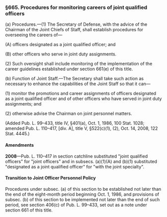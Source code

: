 ### §665. Procedures for monitoring careers of joint qualified officers ###

(a) Procedures.—(1) The Secretary of Defense, with the advice of the Chairman of the Joint Chiefs of Staff, shall establish procedures for overseeing the careers of—

(A) officers designated as a joint qualified officer; and

(B) other officers who serve in joint duty assignments.

(2) Such oversight shall include monitoring of the implementation of the career guidelines established under section 661(e) of this title.

(b) Function of Joint Staff.—The Secretary shall take such action as necessary to enhance the capabilities of the Joint Staff so that it can—

(1) monitor the promotions and career assignments of officers designated as a joint qualified officer and of other officers who have served in joint duty assignments; and

(2) otherwise advise the Chairman on joint personnel matters.

(Added Pub. L. 99–433, title IV, §401(a), Oct. 1, 1986, 100 Stat. 1028; amended Pub. L. 110–417, [div. A], title V, §522(c)(1), (2), Oct. 14, 2008, 122 Stat. 4445.)

#### Amendments ####

**2008**—Pub. L. 110–417 in section catchline substituted "joint qualified officers" for "joint officers" and in subsecs. (a)(1)(A) and (b)(1) substituted "designated as a joint qualified officer" for "with the joint specialty".

#### Transition to Joint Officer Personnel Policy ####

Procedures under subsec. (a) of this section to be established not later than the end of the eight-month period beginning Oct. 1, 1986, and provisions of subsec. (b) of this section to be implemented not later than the end of such period, see section 406(c) of Pub. L. 99–433, set out as a note under section 661 of this title.